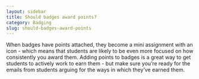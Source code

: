 ```yaml
---
layout: sidebar
title: Should badges award points?
category: Badging
slug: should-badges-award-points
---
```


When badges have points attached, they become a mini assignment with an icon - which means that students are likely to be even more focused on how consistently you award them. Adding points to badges is a great way to get students to actively work to earn them - but make sure you’re ready for the emails from students arguing for the ways in which they’ve earned them.
